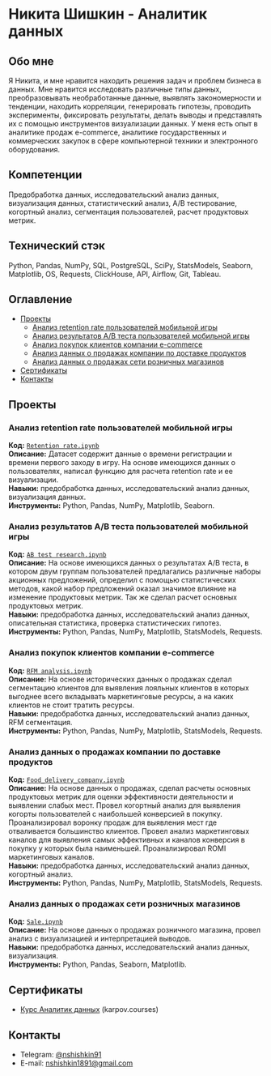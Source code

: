 # Никита Шишкин - Аналитик данных

## Обо мне
Я Никита, и мне нравится находить решения задач и проблем бизнеса в данных.
Мне нравится исследовать различные типы данных, преобразовывать необработанные данные, выявлять закономерности и тенденции, находить корреляции, генерировать гипотезы, проводить эксперименты, фиксировать результаты, делать выводы и представлять их с помощью инструментов визуализации данных.
У меня есть опыт в аналитике продаж e-commerce, аналитике государственных и коммерческих закупок в сфере компьютерной техники и электронного оборудования.

## Компетенции
Предобработка данных, исследовательский анализ данных, визуализация данных, статистический анализ, А/В тестирование, когортный анализ, сегментация пользователей, расчет продуктовых метрик.

## Технический стэк
Python, Pandas, NumPy, SQL, PostgreSQL, SciPy, StatsModels, Seaborn, Matplotlib, OS, Requests, ClickHouse, API, Airflow, Git, Tableau.

## Оглавление
- [Проекты](#Проекты)
    + [Анализ retention rate пользователей мобильной игры](https://github.com/NikSh1891/NikSh1891/blob/main/Retention%20rate.ipynb)
    + [Анализ результатов А/В теста пользователей мобильной игры](https://github.com/NikSh1891/NikSh1891/blob/main/AB%20test%20research.ipynb)
    + [Анализ покупок клиентов компании e-commerce](https://github.com/NikSh1891/NikSh1891/blob/main/RFM_analysis.ipynb)
    + [Анализ данных о продажах компании по доставке продуктов](https://github.com/NikSh1891/NikSh1891/blob/main/Food_delivery_company.ipynb)
    + [Анализ данных о продажах сети розничных магазинов](https://github.com/NikSh1891/Data_Analyst_Portfolio/blob/main/Sale.ipynb)
- [Сертификаты](#Сертификаты)
- [Контакты](#Контакты)

## Проекты
### Анализ retention rate пользователей мобильной игры
**Код:** [`Retention rate.ipynb`](https://github.com/NikSh1891/NikSh1891/blob/main/Retention%20rate.ipynb)    
**Описание:** Датасет содержит данные о времени регистрации и времени первого заходу в игру. На основе имеющихся данных о пользователях, написал функцию для расчета retention rate и ее визуализации.  
**Навыки:** предобработка данных, исследовательский анализ данных, визуализация данных.  
**Инструменты:** Python, Pandas, NumPy, Matplotlib, Seaborn.  

### Анализ результатов А/В теста пользователей мобильной игры
**Код:** [`AB test research.ipynb`](https://github.com/NikSh1891/NikSh1891/blob/main/AB%20test%20research.ipynb)    
**Описание:** На основе имеющихся данных о результатах A/B теста, в котором двум группам пользователей предлагались различные наборы акционных предложений, определил с помощью статистических методов, какой набор предложений оказал значимое влияние на изменение продуктовых метрик. Так же сделал расчет основных продуктовых метрик.     
**Навыки:** предобработка данных, исследовательский анализ данных, описательная статистика, проверка статистических гипотез.  
**Инструменты:** Python, Pandas, NumPy, Matplotlib, StatsModels, Requests.

### Анализ покупок клиентов компании e-commerce
**Код:** [`RFM analysis.ipynb`](https://github.com/NikSh1891/NikSh1891/blob/main/RFM_analysis.ipynb)    
**Описание:** На основе исторических данных о продажах сделал сегментацию клиентов для выявления лояльных клиентов в которых выгоднее всего вкладывать маркетинговые ресурсы, а на каких клиентов не стоит тратить ресурсы.        
**Навыки:** предобработка данных, исследовательский анализ данных, RFM сегментация.  
**Инструменты:** Python, Pandas, NumPy, Matplotlib, StatsModels, Requests.

### Анализ данных о продажах компании по доставке продуктов  
**Код:** [`Food_delivery_company.ipynb`](https://github.com/NikSh1891/NikSh1891/blob/main/Food_delivery_company.ipynb)    
**Описание:** На основе данных о продажах, сделал расчеты основных продуктовых метрик для оценки эффективности деятельности и выявлении слабых мест. Провел когортный анализ для выявления когорты пользователей с наибольшей конверсией в покупку. Проанализировал воронку продаж для выявления мест где отваливается большинство клиентов. Провел анализ маркетинговых каналов для выявления самых эффективных и каналов конверсия в покупку у которых была наименьшей. Проанализировал ROMI маркетинговых каналов.     
**Навыки:** предобработка данных, исследовательский анализ данных, когортный анализ.  
**Инструменты:** Python, Pandas, NumPy, Matplotlib, StatsModels, Requests.    

### Анализ данных о продажах сети розничных магазинов    
**Код:** [`Sale.ipynb`](https://github.com/NikSh1891/Data_Analyst_Portfolio/blob/main/Sale.ipynb)   
**Описание:** На основе данных о продажах розничного магазина, провел анализ с визуализацией и интерпретацией выводов.     
**Навыки:** предобработка данных, исследовательский анализ данных, визуализация.  
**Инструменты:** Python, Pandas, Seaborn, Matplotlib.  

## Сертификаты  
- [Курс Аналитик данных](https://drive.google.com/file/d/1WQnuzu-5p3Is_y3jO8JKoxgq-3jKlLO8/view?usp=sharing) (karpov.courses)

## Контакты  
- Telegram: [@nshishkin91](https://t.me/nshishkin91)
- E-mail: nshishkin1891@gmail.com

<!---
NikSh1891/NikSh1891 is a ✨ special ✨ repository because its `README.md` (this file) appears on your GitHub profile.
You can click the Preview link to take a look at your changes.
--->
